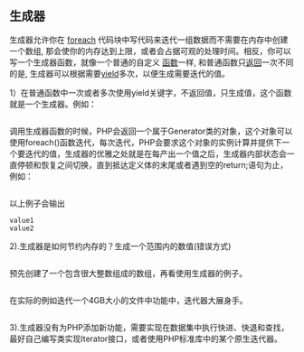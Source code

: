 ## 生成器

生成器允许你在 [foreach](http://php.net/manual/zh/control-structures.foreach.php) 代码块中写代码来迭代一组数据而不需要在内存中创建一个数组, 那会使你的内存达到上限，或者会占据可观的处理时间。相反，你可以写一个生成器函数，就像一个普通的自定义 [函数](http://php.net/manual/zh/functions.user-defined.php)一样, 和普通函数只[返回](http://php.net/manual/zh/functions.returning-values.php)一次不同的是, 生成器可以根据需要[yield](http://php.net/manual/zh/language.generators.syntax.php#control-structures.yield)多次，以便生成需要迭代的值。



1）在普通函数中一次或者多次使用yield关键字，不返回值，只生成值，这个函数就是一个生成器。例如：

```

```

调用生成器函数的时候，PHP会返回一个属于Generator类的对象，这个对象可以使用foreach\(\)函数迭代，每次迭代，PHP会要求这个对象的实例计算并提供下一个要迭代的值，生成器的优雅之处就是在每产出一个值之后，生成器内部状态会一直停顿和恢复之间切换，直到抵达定义体的末尾或者遇到空的return;语句为止，例如：

```

```

以上例子会输出

```
value1
value2
```

2\).生成器是如何节约内存的？生成一个范围内的数值\(错误方式\)

```

```

预先创建了一个包含很大整数组成的数组，再看使用生成器的例子。

```

```

在实际的例如迭代一个4GB大小的文件中功能中，迭代器大展身手。

```

```

3\).生成器没有为PHP添加新功能，需要实现在数据集中执行快进、快退和查找，最好自己编写类实现Iterator接口，或者使用PHP标准库中的某个原生迭代器。

